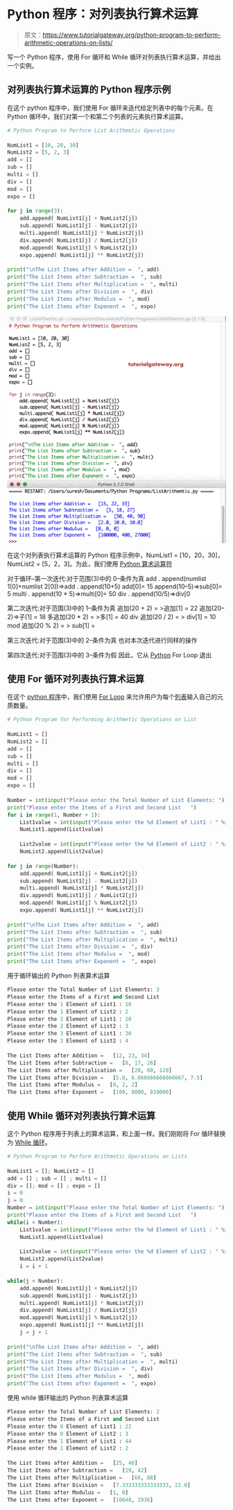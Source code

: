 # Python 程序：对列表执行算术运算

> 原文：<https://www.tutorialgateway.org/python-program-to-perform-arithmetic-operations-on-lists/>

写一个 Python 程序，使用 For 循环和 While 循环对列表执行算术运算，并给出一个实例。

## 对列表执行算术运算的 Python 程序示例

在这个 python 程序中，我们使用 For 循环来迭代给定列表中的每个元素。在 Python 循环中，我们对第一个和第二个列表的元素执行算术运算。

```py
# Python Program to Perform List Arithmetic Operations

NumList1 = [10, 20, 30]
NumList2 = [5, 2, 3]
add = []
sub = []
multi = []
div = []
mod = []
expo = []

for j in range(3):
    add.append( NumList1[j] + NumList2[j])
    sub.append( NumList1[j] - NumList2[j])
    multi.append( NumList1[j] * NumList2[j])
    div.append( NumList1[j] / NumList2[j])
    mod.append( NumList1[j] % NumList2[j])
    expo.append( NumList1[j] ** NumList2[j])

print("\nThe List Items after Addition =  ", add)
print("The List Items after Subtraction =  ", sub)
print("The List Items after Multiplication =  ", multi)
print("The List Items after Division =  ", div)
print("The List Items after Modulus =  ", mod)
print("The List Items after Exponent =  ", expo)
```

![Python Program to Perform Arithmetic Operations on Lists 1](img/816051d682cb5992da952ed17009c212.png)

在这个对列表执行算术运算的 Python 程序示例中，NumList1 = [10，20，30]，NumList2 = [5，2，3]。为此，我们使用 [Python 算术运算符](https://www.tutorialgateway.org/python-arithmetic-operators/)

对于循环–第一次迭代:对于范围(3)中的 0–条件为真
add . append(numlist 1[0]+numlist 2[0])=>add . append(10+5)
add[0]= 15
append(10–5)=>sub[0]= 5
multi . append(10 * 5)=>multi[0]= 50
div . append(10/5)=>div[0

第二次迭代:对于范围(3)中的 1–条件为真
追加(20 + 2) = >追加[1] = 22
追加(20–2)=>子[1] = 18
多追加(20 * 2) = >多[1] = 40
div 追加(20 / 2) = > div[1] = 10
mod 追加(20 % 2) = > sub[1] =

第三次迭代:对于范围(3)中的 2–条件为真
也对本次迭代进行同样的操作

第四次迭代:对于范围(3)中的 3–条件为假
因此，它从 [Python](https://www.tutorialgateway.org/python-tutorial/) For Loop 退出

## 使用 For 循环对列表执行算术运算

在这个 [python 程序](https://www.tutorialgateway.org/python-programming-examples/)中，我们使用 [For Loop](https://www.tutorialgateway.org/python-for-loop/) 来允许用户为每个[列表](https://www.tutorialgateway.org/python-list/)输入自己的元质数量。

```py
# Python Program for Performing Arithmetic Operations on List

NumList1 = []
NumList2 = []
add = [] 
sub = [] 
multi = []
div = []
mod = []
expo = []

Number = int(input("Please enter the Total Number of List Elements: "))
print("Please enter the Items of a First and Second List   ")
for i in range(1, Number + 1):
    List1value = int(input("Please enter the %d Element of List1 : " %i))
    NumList1.append(List1value)

    List2value = int(input("Please enter the %d Element of List2 : " %i))
    NumList2.append(List2value)

for j in range(Number):
    add.append( NumList1[j] + NumList2[j])
    sub.append( NumList1[j] - NumList2[j])
    multi.append( NumList1[j] * NumList2[j])
    div.append( NumList1[j] / NumList2[j])
    mod.append( NumList1[j] % NumList2[j])
    expo.append( NumList1[j] ** NumList2[j])

print("\nThe List Items after Addition =  ", add)
print("The List Items after Subtraction =  ", sub)
print("The List Items after Multiplication =  ", multi)
print("The List Items after Division =  ", div)
print("The List Items after Modulus =  ", mod)
print("The List Items after Exponent =  ", expo)
```

用于循环输出的 Python 列表算术运算

```py
Please enter the Total Number of List Elements: 3
Please enter the Items of a First and Second List   
Please enter the 1 Element of List1 : 10
Please enter the 1 Element of List2 : 2
Please enter the 2 Element of List1 : 20
Please enter the 2 Element of List2 : 3
Please enter the 3 Element of List1 : 30
Please enter the 3 Element of List2 : 4

The List Items after Addition =   [12, 23, 34]
The List Items after Subtraction =   [8, 17, 26]
The List Items after Multiplication =   [20, 60, 120]
The List Items after Division =   [5.0, 6.666666666666667, 7.5]
The List Items after Modulus =   [0, 2, 2]
The List Items after Exponent =   [100, 8000, 810000]
```

## 使用 While 循环对列表执行算术运算

这个 Python 程序用于列表上的算术运算，和上面一样。我们刚刚将 For 循环替换为 [While 循环](https://www.tutorialgateway.org/python-while-loop/)。

```py
# Python Program to Perform Arithmetic Operations on Lists

NumList1 = []; NumList2 = []
add = [] ; sub = [] ; multi = []
div = []; mod = [] ; expo = []
i = 0
j = 0
Number = int(input("Please enter the Total Number of List Elements: "))
print("Please enter the Items of a First and Second List   ")
while(i < Number):
    List1value = int(input("Please enter the %d Element of List1 : " %i))
    NumList1.append(List1value)

    List2value = int(input("Please enter the %d Element of List2 : " %i))
    NumList2.append(List2value)
    i = i + 1

while(j < Number):
    add.append( NumList1[j] + NumList2[j])
    sub.append( NumList1[j] - NumList2[j])
    multi.append( NumList1[j] * NumList2[j])
    div.append( NumList1[j] / NumList2[j])
    mod.append( NumList1[j] % NumList2[j])
    expo.append( NumList1[j] ** NumList2[j])
    j = j + 1

print("\nThe List Items after Addition =  ", add)
print("The List Items after Subtraction =  ", sub)
print("The List Items after Multiplication =  ", multi)
print("The List Items after Division =  ", div)
print("The List Items after Modulus =  ", mod)
print("The List Items after Exponent =  ", expo)
```

使用 while 循环输出的 Python 列表算术运算

```py
Please enter the Total Number of List Elements: 2
Please enter the Items of a First and Second List   
Please enter the 0 Element of List1 : 22
Please enter the 0 Element of List2 : 3
Please enter the 1 Element of List1 : 44
Please enter the 1 Element of List2 : 2

The List Items after Addition =   [25, 46]
The List Items after Subtraction =   [19, 42]
The List Items after Multiplication =   [66, 88]
The List Items after Division =   [7.333333333333333, 22.0]
The List Items after Modulus =   [1, 0]
The List Items after Exponent =   [10648, 1936]
```